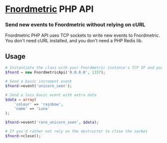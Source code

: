 # [Fnordmetric](https://github.com/paulasmuth/fnordmetric) PHP API

### Send new events to Fnordmetric without relying on cURL

Fnordmetric PHP API uses TCP sockets to write new events to Fnordmetric. You don't need cURL installed, and you don't need a PHP Redis lib.

## Usage

```php
# Instantiate the class with your Fnordmetric instance's TCP IP and port (defaults to 0.0.0.0:1337)
$fnord = new FnordmetricApi('0.0.0.0', 1337);

# Send a basic increment event
$fnord->event('unicorn_seen');

# Send a less basic event with extra data
$data = array(
    'colour' => 'rainbow',
    'name' => 'Luna'
);

$fnord->event('rare_unicorn_seen', $data);

# If you'd rather not rely on the destructor to close the socket
$fnord->close(); 
```    

